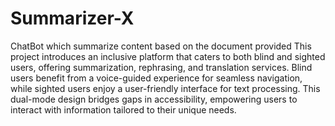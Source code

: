 # Summarizer-X
ChatBot which summarize content based on the document provided
This project introduces an inclusive platform that caters to both blind and sighted users, offering summarization, rephrasing, and translation services. Blind users benefit from a voice-guided experience for seamless navigation, while sighted users enjoy a user-friendly interface for text processing. This dual-mode design bridges gaps in accessibility, empowering users to interact with information tailored to their unique needs.
